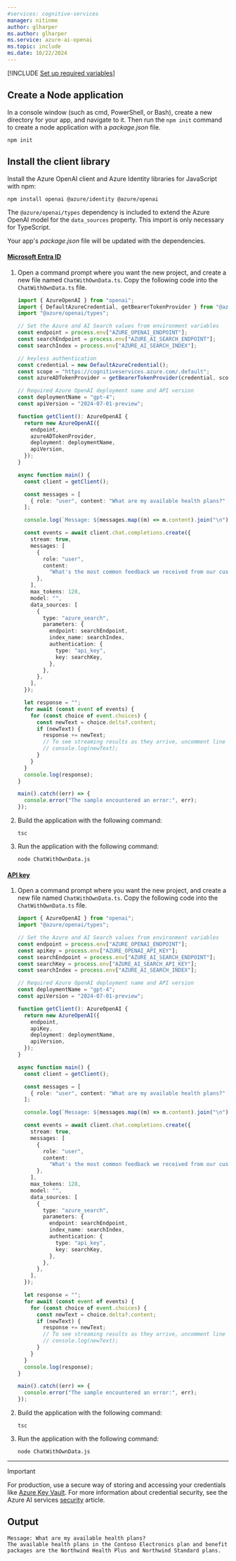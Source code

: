 ```yaml
---
#services: cognitive-services
manager: nitinme
author: glharper
ms.author: glharper
ms.service: azure-ai-openai
ms.topic: include
ms.date: 10/22/2024
---
```


[!INCLUDE [Set up required variables](./use-your-data-common-variables.md)]


## Create a Node application

In a console window (such as cmd, PowerShell, or Bash), create a new directory for your app, and navigate to it. Then run the `npm init` command to create a node application with a _package.json_ file.

```console
npm init
```

## Install the client library

Install the Azure OpenAI client and Azure Identity libraries for JavaScript with npm:

```console
npm install openai @azure/identity @azure/openai 
```

The `@azure/openai/types` dependency is included to extend the Azure OpenAI model for the `data_sources` property. This import is only necessary for TypeScript.


Your app's _package.json_ file will be updated with the dependencies.

#### [Microsoft Entra ID](#tab/typescript-keyless)

1. Open a command prompt where you want the new project, and create a new file named `ChatWithOwnData.ts`. Copy the following code into the `ChatWithOwnData.ts` file.
    
    ```typescript
    import { AzureOpenAI } from "openai";
    import { DefaultAzureCredential, getBearerTokenProvider } from "@azure/identity";
    import "@azure/openai/types";
    
    // Set the Azure and AI Search values from environment variables
    const endpoint = process.env["AZURE_OPENAI_ENDPOINT"];
    const searchEndpoint = process.env["AZURE_AI_SEARCH_ENDPOINT"];
    const searchIndex = process.env["AZURE_AI_SEARCH_INDEX"];
    
    // keyless authentication    
    const credential = new DefaultAzureCredential();
    const scope = "https://cognitiveservices.azure.com/.default";
    const azureADTokenProvider = getBearerTokenProvider(credential, scope);

    // Required Azure OpenAI deployment name and API version
    const deploymentName = "gpt-4";
    const apiVersion = "2024-07-01-preview";
    
    function getClient(): AzureOpenAI {
      return new AzureOpenAI({
        endpoint,
        azureADTokenProvider,
        deployment: deploymentName,
        apiVersion,
      });
    }
    
    async function main() {
      const client = getClient();
    
      const messages = [
        { role: "user", content: "What are my available health plans?" },
      ];
    
      console.log(`Message: ${messages.map((m) => m.content).join("\n")}`);
    
      const events = await client.chat.completions.create({
        stream: true,
        messages: [
          {
            role: "user",
            content:
              "What's the most common feedback we received from our customers about the product?",
          },
        ],
        max_tokens: 128,
        model: "",
        data_sources: [
          {
            type: "azure_search",
            parameters: {
              endpoint: searchEndpoint,
              index_name: searchIndex,
              authentication: {
                type: "api_key",
                key: searchKey,
              },
            },
          },
        ],
      });
    
      let response = "";
      for await (const event of events) {
        for (const choice of event.choices) {
          const newText = choice.delta?.content;
          if (newText) {
            response += newText;
            // To see streaming results as they arrive, uncomment line below
            // console.log(newText);
          }
        }
      }
      console.log(response);
    }
    
    main().catch((err) => {
      console.error("The sample encountered an error:", err);
    });
    ```

1. Build the application with the following command:

    ```console
    tsc
    ```

1. Run the application with the following command:

    ```console
    node ChatWithOwnData.js
    ```


#### [API key](#tab/typescript-key)

1. Open a command prompt where you want the new project, and create a new file named `ChatWithOwnData.ts`. Copy the following code into the `ChatWithOwnData.ts` file.
    
    ```typescript
    import { AzureOpenAI } from "openai";
    import "@azure/openai/types";
    
    // Set the Azure and AI Search values from environment variables
    const endpoint = process.env["AZURE_OPENAI_ENDPOINT"];
    const apiKey = process.env["AZURE_OPENAI_API_KEY"];
    const searchEndpoint = process.env["AZURE_AI_SEARCH_ENDPOINT"];
    const searchKey = process.env["AZURE_AI_SEARCH_API_KEY"];
    const searchIndex = process.env["AZURE_AI_SEARCH_INDEX"];
    
    // Required Azure OpenAI deployment name and API version
    const deploymentName = "gpt-4";
    const apiVersion = "2024-07-01-preview";
    
    function getClient(): AzureOpenAI {
      return new AzureOpenAI({
        endpoint,
        apiKey,
        deployment: deploymentName,
        apiVersion,
      });
    }
    
    async function main() {
      const client = getClient();
    
      const messages = [
        { role: "user", content: "What are my available health plans?" },
      ];
    
      console.log(`Message: ${messages.map((m) => m.content).join("\n")}`);
    
      const events = await client.chat.completions.create({
        stream: true,
        messages: [
          {
            role: "user",
            content:
              "What's the most common feedback we received from our customers about the product?",
          },
        ],
        max_tokens: 128,
        model: "",
        data_sources: [
          {
            type: "azure_search",
            parameters: {
              endpoint: searchEndpoint,
              index_name: searchIndex,
              authentication: {
                type: "api_key",
                key: searchKey,
              },
            },
          },
        ],
      });
    
      let response = "";
      for await (const event of events) {
        for (const choice of event.choices) {
          const newText = choice.delta?.content;
          if (newText) {
            response += newText;
            // To see streaming results as they arrive, uncomment line below
            // console.log(newText);
          }
        }
      }
      console.log(response);
    }
    
    main().catch((err) => {
      console.error("The sample encountered an error:", err);
    });
    ```

1. Build the application with the following command:

    ```console
    tsc
    ```

1. Run the application with the following command:

    ```console
    node ChatWithOwnData.js
    ```


---

> [!IMPORTANT]
> For production, use a secure way of storing and accessing your credentials like [Azure Key Vault](/azure/key-vault/general/overview). For more information about credential security, see the Azure AI services [security](../../security-features.md) article.


## Output

```output
Message: What are my available health plans?
The available health plans in the Contoso Electronics plan and benefit packages are the Northwind Health Plus and Northwind Standard plans.

```

